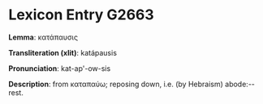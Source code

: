 # Lexicon Entry G2663

**Lemma**: κατάπαυσις

**Transliteration (xlit)**: katápausis

**Pronunciation**: kat-ap'-ow-sis

**Description**:
from καταπαύω; reposing down, i.e. (by Hebraism) abode:--rest.
